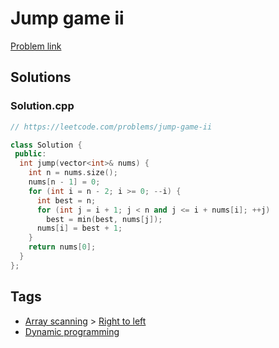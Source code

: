 # Jump game ii

[Problem link](https://leetcode.com/problems/jump-game-ii)

## Solutions


### Solution.cpp
```cpp
// https://leetcode.com/problems/jump-game-ii

class Solution {
 public:
  int jump(vector<int>& nums) {
    int n = nums.size();
    nums[n - 1] = 0;
    for (int i = n - 2; i >= 0; --i) {
      int best = n;
      for (int j = i + 1; j < n and j <= i + nums[i]; ++j)
        best = min(best, nums[j]);
      nums[i] = best + 1;
    }
    return nums[0];
  }
};
```
## Tags

* [Array scanning](/README.md#Array_scanning) > [Right to left](/README.md#Array_scanning-Right_to_left)
* [Dynamic programming](/README.md#Dynamic_programming)

